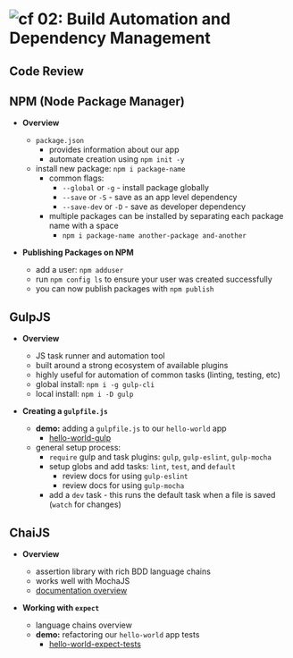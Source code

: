 ![cf](http://i.imgur.com/7v5ASc8.png) 02: Build Automation and Dependency Management
=====================================

## Code Review

## NPM (Node Package Manager)
  * **Overview**
    * `package.json`
      * provides information about our app
      * automate creation using `npm init -y`
    * install new package: `npm i package-name`
      * common flags:
        * `--global` or `-g` - install package globally
        * `--save` or `-S` - save as an app level dependency
        * `--save-dev` or `-D` - save as developer dependency
      * multiple packages can be installed by separating each package name with a space
        * `npm i package-name another-package and-another`

  * **Publishing Packages on NPM**
    * add a user: `npm adduser`
    * run `npm config ls` to ensure your user was created successfully
    * you can now publish packages with `npm publish`

## GulpJS
  * **Overview**  
    * JS task runner and automation tool
    * built around a strong ecosystem of available plugins
    * highly useful for automation of common tasks (linting, testing, etc)
    * global install: `npm i -g gulp-cli`
    * local install: `npm i -D gulp`

  * **Creating a `gulpfile.js`**
    * **demo:** adding a `gulpfile.js` to our `hello-world` app
      * [hello-world-gulp](/02-build_automation_and_dependency_management/lecture/demo/hello-world-gulp)
    * general setup process:
      * `require` gulp and task plugins: `gulp`, `gulp-eslint`, `gulp-mocha`
      * setup globs and add tasks: `lint`, `test`, and `default`
        * review docs for using `gulp-eslint`
        * review docs for using `gulp-mocha`
      * add a `dev` task - this runs the default task when a file is saved (`watch` for changes)

## ChaiJS
  * **Overview**
    * assertion library with rich BDD language chains
    * works well with MochaJS
    * [documentation overview](http://chaijs.com/api/)

  * **Working with `expect`**
    * language chains overview
    * **demo:** refactoring our `hello-world` app tests
      * [hello-world-expect-tests](/02-build_automation_and_dependency_management/lecture/demo/hello-world-expect-tests)
